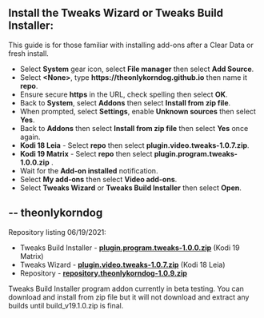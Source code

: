 ## Install the Tweaks Wizard or Tweaks Build Installer:

This guide is for those familiar with installing add-ons after a Clear Data or fresh install. 

<p align="left">
  <ul>
    <li>Select <strong>System</strong> gear icon, select <strong>File manager</strong> then select <strong>Add Source</strong>.</li>
    <li>Select <strong>&lt;None&gt;</strong>, type <strong>https://theonlykorndog.github.io</strong> then name it <strong>repo</strong>.</li>
    <li>Ensure secure <strong>https</strong> in the URL, check spelling then select <strong>OK</strong>.</li>
    <li>Back to <strong>System</strong>, select <strong>Addons</strong> then select <strong>Install from zip file</strong>.</li>
    <li>When prompted, select <strong>Settings</strong>, enable <strong>Unknown sources</strong> then select <strong>Yes</strong>.</li>
    <li>Back to <strong>Addons</strong> then select <strong>Install from zip file</strong> then select <strong>Yes</strong> once again.</li>
    <li><strong>Kodi 18 Leia</strong> - Select <strong>repo</strong> then select <strong>plugin.video.tweaks-1.0.7.zip</strong>.</li>
    <li><strong>Kodi 19 Matrix</strong> - Select <strong>repo</strong> then select <strong>plugin.program.tweaks-1.0.0.zip</strong> .</li>
    <li>Wait for the <strong>Add-on installed</strong> notification.</li>
    <li>Select <strong>My add-ons</strong> then select <strong>Video add-ons</strong>.</li>
    <li>Select <strong>Tweaks Wizard</strong> or <strong>Tweaks Build Installer</strong> then select <strong>Open</strong>.</li>
  </ul>
</p>

## -- theonlykorndog

Repository listing 06/19/2021:
<p align="left">
  <ul>
    <li>Tweaks Build Installer - <strong><a href="plugin.program.tweaks-1.0.0.zip">plugin.program.tweaks-1.0.0.zip</a></strong> (Kodi 19 Matrix)</li>
    <li>Tweaks Wizard - <strong><a href="plugin.video.tweaks-1.0.7.zip">plugin.video.tweaks-1.0.7.zip</a></strong> (Kodi 18 Leia)</li>
    <li>Repository - <strong><a href="repository.theonlykorndog-1.0.9.zip">repository.theonlykorndog-1.0.9.zip</a></strong></li>
  </ul>
</p>

Tweaks Build Installer program addon currently in beta testing. You can download and install from zip file but it will not download and extract any builds until build_v19.1.0.zip is final.
